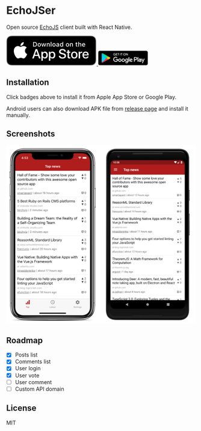 # EchoJSer

Open source [EchoJS](https://echojs.com/) client built with React Native.

<p>
  <a href="https://itunes.apple.com/us/app/echojser/id1434285150">
    <img alt="Download on the App Store" title="App Store" src="assets/app-store.svg" />
  </a>
  <a href="https://play.google.com/store/apps/details?id=io.github.pd4d10.echojser">
    <img alt="Get it on Google Play" title="Google Play" src="assets/google-play.png" height="40" />
  </a>
</p>

## Installation

Click badges above to install it from Apple App Store or Google Play.

Android users can also download APK file from [release page](https://github.com/pd4d10/echojser/releases) and install it manually.

## Screenshots

<img src="assets/phones.png" />

## Roadmap

- [x] Posts list
- [x] Comments list
- [x] User login
- [x] User vote
- [ ] User comment
- [ ] Custom API domain

## License

MIT
